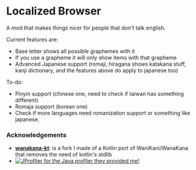 # Localized Browser
A mod that makes things nicer for people that don't talk english.

Current features are:
* Base letter shows all possible graphemes with it
* If you use a grapheme it will only show items with that grapheme
* Advanced Japanese support (romaji, hiragana shows katakana stuff, kanji dictionary, and the features above do apply to japanese too)

To-do:
* Pinyin support (chinese one, need to check if taiwan has something different)
* Romaja support (korean one)
* Check if more languages need romanization support or something like japanese.

### Acknowledgements
* [**wanakana-kt**](https://github.com/ImUrX/wanakana-kt): is a fork I made of a Kotlin port of WaniKani/WanaKana that removes the need of kotlin's stdlib
* [![JProfiler](https://www.ej-technologies.com/images/product_banners/jprofiler_small.png) for the Java profiler they provided me!](https://www.ej-technologies.com/products/jprofiler/overview.html)
